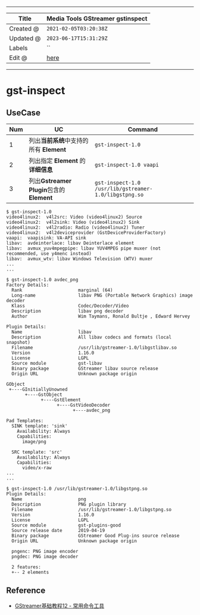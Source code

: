 -----

| Title     | Media Tools GStreamer gstinspect                      |
| --------- | ----------------------------------------------------- |
| Created @ | `2021-02-05T03:20:38Z`                                |
| Updated @ | `2023-06-17T15:31:29Z`                                |
| Labels    | \`\`                                                  |
| Edit @    | [here](https://github.com/junxnone/aiwiki/issues/112) |

-----

# gst-inspect

## UseCase

| Num | UC                                    | Command                                               |
| --- | ------------------------------------- | ----------------------------------------------------- |
| 1   | 列出**当前系统**中支持的所有 **Element**          | `gst-inspect-1.0`                                     |
| 2   | 列出指定 **Element** 的 **详细信息**           | `gst-inspect-1.0 vaapi`                               |
| 3   | 列出**Gstreamer Plugin**包含的 **Element** | `gst-inspect-1.0 /usr/lib/gstreamer-1.0/libgstpng.so` |

    $ gst-inspect-1.0
    video4linux2:  v4l2src: Video (video4linux2) Source
    video4linux2:  v4l2sink: Video (video4linux2) Sink
    video4linux2:  v4l2radio: Radio (video4linux2) Tuner
    video4linux2:  v4l2deviceprovider (GstDeviceProviderFactory)
    vaapi:  vaapisink: VA-API sink
    libav:  avdeinterlace: libav Deinterlace element
    libav:  avmux_yuv4mpegpipe: libav YUV4MPEG pipe muxer (not recommended, use y4menc instead)
    libav:  avmux_wtv: libav Windows Television (WTV) muxer
    ...
    ...

    $ gst-inspect-1.0 avdec_png
    Factory Details:
      Rank                     marginal (64)
      Long-name                libav PNG (Portable Network Graphics) image decoder
      Klass                    Codec/Decoder/Video
      Description              libav png decoder
      Author                   Wim Taymans, Ronald Bultje , Edward Hervey 
    
    Plugin Details:
      Name                     libav
      Description              All libav codecs and formats (local snapshot)
      Filename                 /usr/lib/gstreamer-1.0/libgstlibav.so
      Version                  1.16.0
      License                  LGPL
      Source module            gst-libav
      Binary package           GStreamer libav source release
      Origin URL               Unknown package origin
    
    GObject
     +----GInitiallyUnowned
           +----GstObject
                 +----GstElement
                       +----GstVideoDecoder
                             +----avdec_png
    
    Pad Templates:
      SINK template: 'sink'
        Availability: Always
        Capabilities:
          image/png
    
      SRC template: 'src'
        Availability: Always
        Capabilities:
          video/x-raw
    ...
    ...

    $ gst-inspect-1.0 /usr/lib/gstreamer-1.0/libgstpng.so
    Plugin Details:
      Name                     png
      Description              PNG plugin library
      Filename                 /usr/lib/gstreamer-1.0/libgstpng.so
      Version                  1.16.0
      License                  LGPL
      Source module            gst-plugins-good
      Source release date      2019-04-19
      Binary package           GStreamer Good Plug-ins source release
      Origin URL               Unknown package origin
    
      pngenc: PNG image encoder
      pngdec: PNG image decoder
    
      2 features:
      +-- 2 elements

## Reference

  - [GStreamer基础教程12 -
    常用命令工具](https://www.cnblogs.com/xleng/p/11791944.html)
